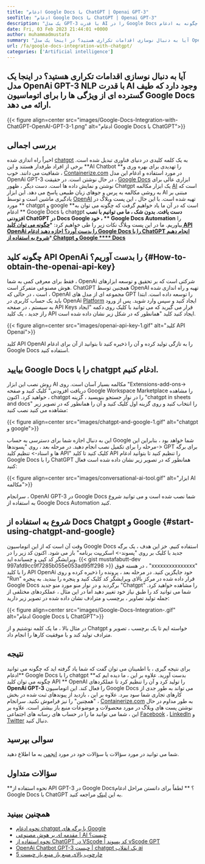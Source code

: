 ```yaml
---
title: "ادغام Google Docs با ChatGPT | Openai GPT-3" 
seoTitle: "ادغام Google Docs با ChatGPT | Openai GPT-3" 
description: "یک مدل GPT-3 با قدرت AI را در Google Docs خود نصب کنید تا کارهای مختلف تجاری را به صورت خودکار انجام دهید. بیایید یاد بگیریم که چگونه به ادغام Google Docs با ChatGPT دست یابیم." 
date: Fri, 03 Feb 2023 21:44:01 +0000
author: muhammadmustafa
summary: "آیا به دنبال نوسازی اقدامات تکراری هستید؟ در اینجا یک مدل OpenAi GPT-3 NLP با قدرت AI وجود دارد که طیف گسترده ای از ویژگی ها را برای اتوماسیون Google Docs ارائه می دهد." 
url: /fa/google-docs-integration-with-chatgpt/
categories: ['Artificial intelligence']
---
```


## آیا به دنبال نوسازی اقدامات تکراری هستید؟ در اینجا یک مدل OpenAi GPT-3 NLP با قدرت AI وجود دارد که طیف گسترده ای از ویژگی ها را برای اتوماسیون Google Docs ارائه می دهد.

{{< figure align=center src="images/Google-Docs-Integration-with-ChatGPT-OpenAI-GPT-3-1.png" alt="ادغام Google Docs با ChatGPT">}}


## بررسی اجمالی
اخیراً راه اندازی شده [chatgpt][1] به یک کلمه کلیدی در دنیای فناوری تبدیل شده است. برخی از افراد طرفدار هستند و این **AI Chatbot  **را تهدیدی برای بهره وری و شفافیت می دانند. خوب ، [Containerize.com][2] در مورد استفاده و ادغام این مدل OpenAi GPT-3 در حال نوشتن است. در حقیقت ، [Google Docs][3] ابزاری عالی برای نوشتن و نمایش داده ها است. دست دیگر ، ظهور Chatgpt یک ابزار مکالمه [AI][4] است که به روشی مکالمه به پرس و جوهای زبان طبیعی پاسخ می دهد. این ابزار AI مبتنی بر یادگیری ماشین است و توسط [OpenAI][5] تهیه شده است. با این حال ، این پست وبلاگ در مورد **  chatgpt و google  **است که در آن ما یاد خواهیم گرفت که چگونه می توان به **  ادغام Google Docs با chatgpt  **دست یافت. بدون شک ، ما می توانیم با نصب افزودنی ChatGPT در Docs Google خود ، **  Google Docs Automation**  را بیاوریم.
ما در این پست وبلاگ نکات زیر را طی خواهیم کرد:
  *[**چگونه می توان کلید API OpenAi را بدست آورد؟** ][6]
   **[اجازه دهید ادغام Google Docs را با ChatGPT انجام دهیم][7]** 
  *[**شروع به استفاده از Chatgpt و Google  ****  Docs** ][8]

## چگونه کلید API OpenAi را بدست آوریم؟   {#How-to-obtain-the-openai-api-key}
فقط برای معرفی کمی به شما ، OpenAi شرکتی است که بر تحقیق و توسعه ابزارهای هوش مصنوعی متمرکز است. ChatGPT همچنین توسط OpenAI تهیه و راه اندازی شده است ، در حالی که ، OpenAI مجموعه ای از مدل های GPT را توسعه داده است.
ابتدا باید یک حساب کاربری در OpenAi [Platform][9] ایجاد کنید و سپس وارد شوید. پس از ورود به سیستم ، در صفحه API Keys قرار می گیرید که می توانید با کلیک روی دکمه "ایجاد راز جدید ، یک کلید API ایجاد کنید کلید "همانطور که در شکل زیر نشان داده شده است.

{{< figure align=center src="images/openai-api-key-1.gif" alt="کلید API Openai">}}

کلید API OpenAI را به تازگی تولید کرده و آن را ذخیره کنید تا بتوانید از آن برای ادغام Google Docs استفاده کنید.

## بیایید Google Docs را با chatgpt ادغام کنیم.
روش نصب این ابزار AI مکالمه بسیار آسان است. روی "Extensions-add-ons-> دریافت افزودنی" کلیک کنید و صفحه Google Workspace Marketplace را مشاهده خواهید کرد. اکنون ، chatgpt را در نوار جستجو بنویسید ، گزینه "chatgpt in sheets and docs" را انتخاب کنید و روی گزینه اول کلیک کنید و آن را همانطور که در تصویر زیر مشاهده می کنید نصب کنید:

{{< figure align=center src="images/chatgpt-and-google-1.gif" alt="chatgpt و google">}}

این به دنبال اجازه شما برای دسترسی به حساب Google شما خواهد بود ، بنابراین این مرحله را برای تکمیل نصب انجام دهید. در مرحله بعد ، روی "پسوندها-> GPT برای برگه ها و اسناد-> تنظیم کلید API" کلیک کنید تا کلید API را تنظیم کنید تا بتوانید ادغام Google Docs را با ChatGPT همانطور که در تصویر زیر نشان داده شده است فعال کنید:

{{< figure align=center src="images/conversational-ai-tool.gif" alt="ابزار AI مکالمه">}}

سرانجام ، OpenAI GPT-3 در Google Docs شما نصب شده است و می توانید شروع به استفاده از Google Docs Automation کنید.

## شروع به استفاده از Docs Chatgpt و Google   {#start-using-chatgpt-and-google}
وقت آن است که از این اتوماسیون Google Docs استفاده کنیم. خز این هدف ، یک برگه جدید با کلیک بر روی "پسوند-> اسکریپت برنامه" باز می شود. اکنون کد زیر را در ویرایشگر کد کپی و چسبانده اید.
{{< gist mustafabutt-dev 997afd9cc9f7285b055e053ad95ff298 >}}
در هسته فوق ، "xxxxxxxxxxxxxxx" را با کلید API OpenAi خود جایگزین کنید. در مرحله بعد ، پرونده را ذخیره کرده و روی "Run" قرار داده شده در مرکز بالای ویرایشگر کد کلیک کنید و پنجره را ببندید.
به پنجره Google Docs برگردید و در نوار منو مورد منو جدید "Chatgpt" را مشاهده خواهید کرد. شما می توانید کد را طبق نیاز خود تغییر دهید اما در این مثال ، عملکردهای مختلفی از جمله تولید تصاویر ، برچسب و مترادف نشان داده شده در تصویر زیر دارید:

{{< figure align=center src="images/Google-Docs-Integration-.gif" alt="ادغام Google Docs با ChatGPT">}}

در مثال بالا ، ما یک کلمه نوشتیم و از Chatgpt خواسته ایم تا یک برچسب ، تصویر و مترادف تولید کند و با موفقیت کارها را انجام داد.

## نتیجه
برای نتیجه گیری ، با اطمینان می توان گفت که شما یاد گرفته اید که چگونه می توانید **ادغام Google Docs را با chatgpt  **بدست آورید. علاوه بر این ، ما دیده ایم که چگونه می توان کلید API **  OpenAI را تولید کرد و آن را تنظیم کرد تا عملکردهای  **OpenAi GPT-3**   را فعال کند. این اتوماسیون Google Docs می تواند به طور جدی از کارهای تجاری شما سود ببرد. علاوه بر این ، بازدید از پیوندهای ثبت شده در بخش "همچنین" را نیز فراموش نکنید.
سرانجام ، [Containerize.com][2] به طور مداوم در حال نوشتن پست های وبلاگ در مورد محصولات و موضوعات منبع باز بیشتر است. علاوه بر این ، شما می توانید ما را در حساب های رسانه های اجتماعی [Facebook][10] ، [LinkedIn][11] و [Twitter][12] دنبال کنید.

## سوالی بپرسید
شما می توانید در مورد سؤالات یا سؤالات خود در مورد [انجمن][13] به ما اطلاع دهید.

## سؤالات متداول
**نحوه استفاده از API GPT-3 در Google Docs؟ **
لطفاً برای دانستن مراحل ادغام Google Docs با ChatGPT به این [لینک][7] مراجعه کنید.

## همچنین ببینید
  * [نحوه ادغام chatgpt با برگه های Google][14]
  * [مقدمه ای بر هوش مصنوعی | AI چیست؟][4]
  * [نحوه استفاده از ChatGPT در VScode | کد پسوند vScode GPT][15]
  * [OpenAi Chatbot GPT-3 چیست | chatgpt یک انقلاب ai][1]
  * [5 چارچوب بالای منبع باز منبع باز چیست][16]

  
[1]: https://blog.containerize.com/artificial-intelligence/what-is-openai-chatbot-gpt-3-chatgpt-an-ai-revolution/
[2]: https://www.containerize.com/
[3]: https://docs.google.com/document/u/0/
[4]: https://blog.containerize.com/artificial-intelligence/an-introduction-to-artificial-intelligence-what-is-ai/
[5]: https://openai.com/
[6]: #How-to-obtain-the-OpenAI-API-key
[7]: #Lets-do-Google-Docs-Integration-with-ChatGPT
[8]: #Start-using-ChatGPT-and-Google
[9]: https://platform.openai.com/account/api-keys
[10]: https://web.facebook.com/containerize
[11]: https://www.linkedin.com/company/containerize/
[12]: https://twitter.com/containerize_co
[13]: https://forum.containerize.com/
[14]: https://blog.containerize.com/artificial-intelligence/integrate-chatgpt-with-google-sheets/
[15]: https://blog.containerize.com/artificial-intelligence/how-to-use-chatgpt-in-vscode-the-vscode-extension-codegpt/
[16]: https://blog.containerize.com/artificial-intelligence/top-5-open-source-ai-frameworks/

